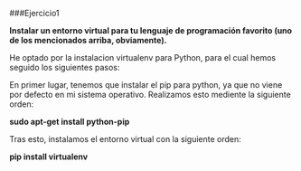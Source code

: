 ###Ejercicio1

**Instalar un entorno virtual para tu lenguaje de programación favorito (uno de los mencionados arriba, obviamente).**

He optado por la instalacion virtualenv para Python, para el cual hemos seguido los siguientes pasos:

En primer lugar, tenemos que instalar el pip para python, ya que no viene por defecto en mi sistema operativo. Realizamos esto mediente la siguiente orden:

**sudo apt-get install python-pip**

Tras esto, instalamos el entorno virtual con la siguiente orden:

**pip install virtualenv**

